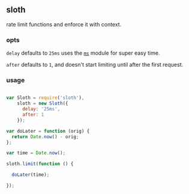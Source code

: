 ## sloth
rate limit functions and enforce it with context.

### opts
`delay` defaults to `25ms` uses the [`ms`](https://github.com/guille/ms.js) module for super easy time.

`after` defaults to `1`, and doesn't start limiting until after the first request.

### usage

```js

var Sloth = require('sloth'),
    sloth = new Sloth({
      delay: '25ms',
      after: 1
    });

var doLater = function (orig) {
  return Date.now() - orig;
};

var time = Date.now();

sloth.limit(function () {

  doLater(time);

});

``` 